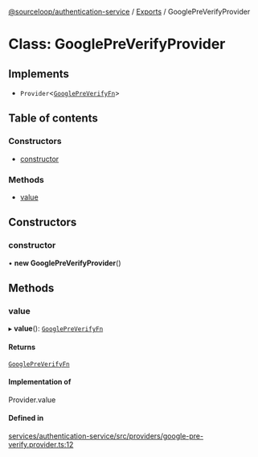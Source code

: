 [@sourceloop/authentication-service](../README.md) / [Exports](../modules.md) / GooglePreVerifyProvider

# Class: GooglePreVerifyProvider

## Implements

- `Provider`<[`GooglePreVerifyFn`](../modules.md#googlepreverifyfn)\>

## Table of contents

### Constructors

- [constructor](GooglePreVerifyProvider.md#constructor)

### Methods

- [value](GooglePreVerifyProvider.md#value)

## Constructors

### constructor

• **new GooglePreVerifyProvider**()

## Methods

### value

▸ **value**(): [`GooglePreVerifyFn`](../modules.md#googlepreverifyfn)

#### Returns

[`GooglePreVerifyFn`](../modules.md#googlepreverifyfn)

#### Implementation of

Provider.value

#### Defined in

[services/authentication-service/src/providers/google-pre-verify.provider.ts:12](https://github.com/sourcefuse/loopback4-microservice-catalog/blob/68ec38a2a/services/authentication-service/src/providers/google-pre-verify.provider.ts#L12)
